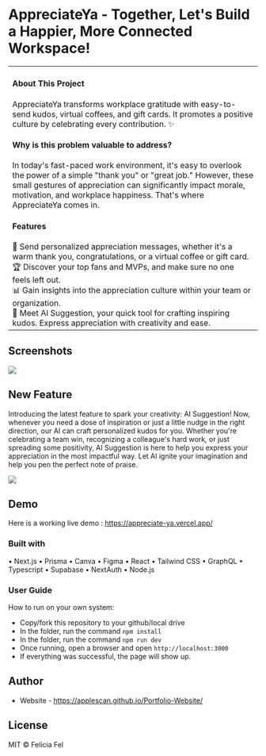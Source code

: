 # AppreciateYa - Together, Let's Build a Happier, More Connected Workspace!

<table>
<tr>
<td>

<h4>About This Project</h4>

AppreciateYa transforms workplace gratitude with easy-to-send kudos, virtual coffees, and gift cards. It promotes a positive culture by celebrating every contribution. ✨

<h4>Why is this problem valuable to address?</h4>

In today's fast-paced work environment, it's easy to overlook the power of a simple "thank you" or "great job." However, these small gestures of appreciation can significantly impact morale, motivation, and workplace happiness. That's where AppreciateYa comes in.

<h4>Features</h4>
💌 Send personalized appreciation messages, whether it's a warm thank you, congratulations, or a virtual coffee or gift card. <br>
🏆 Discover your top fans and MVPs, and make sure no one feels left out. <br>
📊 Gain insights into the appreciation culture within your team or organization. <br>
🤖 Meet AI Suggestion, your quick tool for crafting inspiring kudos. Express appreciation with creativity and ease.

</td>
</tr>
</table>

## Screenshots

![](https://github.com/applescan/appreciate.ya/blob/main/appreciateYa.jpg)

## New Feature

Introducing the latest feature to spark your creativity: AI Suggestion! Now, whenever you need a dose of inspiration or just a little nudge in the right direction, our AI can craft personalized kudos for you. Whether you're celebrating a team win, recognizing a colleague's hard work, or just spreading some positivity, AI Suggestion is here to help you express your appreciation in the most impactful way. Let AI ignite your imagination and help you pen the perfect note of praise.

![](https://github.com/applescan/appreciate.ya/blob/main/AI.png)

## Demo

Here is a working live demo : https://appreciate-ya.vercel.app/

### Built with

• Next.js
• Prisma
• Canva
• Figma
• React
• Tailwind CSS
• GraphQL
• Typescript
• Supabase
• NextAuth
• Node.js

### User Guide

How to run on your own system:

- Copy/fork this repository to your github/local drive
- In the folder, run the command `npm install`
- In the folder, run the command `npm run dev`
- Once running, open a browser and open `http://localhost:3000`
- If everything was successful, the page will show up.

## Author

- Website - https://applescan.github.io/Portfolio-Website/

## License

MIT © Felicia Fel
